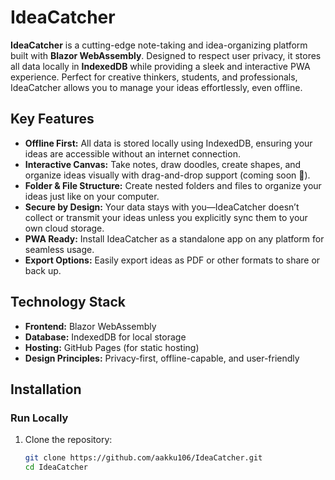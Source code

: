 # IdeaCatcher

**IdeaCatcher** is a cutting-edge note-taking and idea-organizing platform built with **Blazor WebAssembly**. Designed to respect user privacy, it stores all data locally in **IndexedDB** while providing a sleek and interactive PWA experience. Perfect for creative thinkers, students, and professionals, IdeaCatcher allows you to manage your ideas effortlessly, even offline.

## Key Features
- **Offline First:** All data is stored locally using IndexedDB, ensuring your ideas are accessible without an internet connection.
- **Interactive Canvas:** Take notes, draw doodles, create shapes, and organize ideas visually with drag-and-drop support (coming soon 🚀).
- **Folder & File Structure:** Create nested folders and files to organize your ideas just like on your computer.
- **Secure by Design:** Your data stays with you—IdeaCatcher doesn’t collect or transmit your ideas unless you explicitly sync them to your own cloud storage.
- **PWA Ready:** Install IdeaCatcher as a standalone app on any platform for seamless usage.
- **Export Options:** Easily export ideas as PDF or other formats to share or back up.

## Technology Stack
- **Frontend:** Blazor WebAssembly
- **Database:** IndexedDB for local storage
- **Hosting:** GitHub Pages (for static hosting)
- **Design Principles:** Privacy-first, offline-capable, and user-friendly

## Installation
### Run Locally
1. Clone the repository:
   ```bash
   git clone https://github.com/aakku106/IdeaCatcher.git
   cd IdeaCatcher
